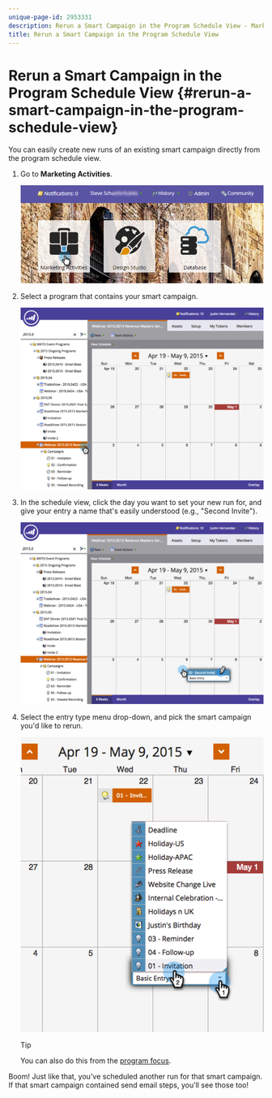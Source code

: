 ```yaml
---
unique-page-id: 2953331
description: Rerun a Smart Campaign in the Program Schedule View - Marketo Docs - Product Documentation
title: Rerun a Smart Campaign in the Program Schedule View
---
```


# Rerun a Smart Campaign in the Program Schedule View {#rerun-a-smart-campaign-in-the-program-schedule-view}

You can easily create new runs of an existing smart campaign directly from the program schedule view.

1. Go to **Marketing Activities**.

   ![](assets/login-marketing-activities-3.png)

1. Select a program that contains your smart campaign. 

   ![](assets/image2015-4-16-14-3a40-3a11.png)

1. In the schedule view, click the day you want to set your new run for, and give your entry a name that's easily understood (e.g., "Second Invite").

   ![](assets/image2015-4-16-14-3a42-3a0.png)

1. Select the entry type menu drop-down, and pick the smart campaign you'd like to rerun.

   ![](assets/image2015-4-16-15-3a26-3a33.png)

   >[!TIP]
   >
   >You can also do this from the [program focus](../../../../product-docs/core-marketo-concepts/marketing-calendar/understanding-the-calendar/understand-enable-program-focus.md).

Boom! Just like that, you've scheduled another run for that smart campaign. If that smart campaign contained send email steps, you'll see those too! 
